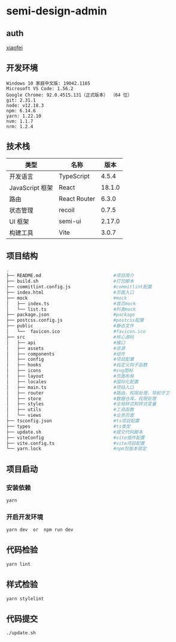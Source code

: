 # semi-design-admin

## auth

[xiaofei](https://gitee.com/l-x-f)

## 开发环境

```text
Windows 10 家庭中文版: 19042.1165
Microsoft VS Code: 1.56.2
Google Chrome: 92.0.4515.131（正式版本） （64 位）
git: 2.31.1
node: v12.18.3
npm: 6.14.6
yarn: 1.22.10
nvm: 1.1.7
nrm: 1.2.4
```

## 技术栈

| 类型            | 名称         | 版本   |
| --------------- | ------------ | ------ |
| 开发语言        | TypeScript   | 4.5.4  |
| JavaScript 框架 | React        | 18.1.0 |
| 路由            | React Router | 6.3.0  |
| 状态管理        | recoil       | 0.7.5  |
| UI 框架         | semi-ui      | 2.17.0 |
| 构建工具        | Vite         | 3.0.7  |

## 项目结构

```sh
.
├── README.md                           #项目简介
├── build.sh                            #打包脚本
├── commitlint.config.js                #commitlint配置
├── index.html                          #页面入口
├── mock                                #mock
│   ├── index.ts                        #首页mock
│   └── list.ts                         #列表mock
├── package.json                        #package
├── postcss.config.js                   #postcss配置
├── public                              #静态文件
│   └──  favicon.ico                    #favicon.ico
├── src                                 #核心源码
│   ├── api                             #接口
│   ├── assets                          #资源
│   ├── components                      #组件
│   ├── config                          #项目配置
│   ├── hooks                           #自定义钩子函数
│   ├── icons                           #svg图标
│   ├── layout                          #页面布局
│   ├── locales                         #国际化配置
│   ├── main.ts                         #项目入口
│   ├── router                          #路由，权限处理，导航守卫
│   ├── store                           #数据仓库，权限处理
│   ├── styles                          #全局样式和样式变量
│   ├── utils                           #工具函数
│   └── views                           #业务页面
├── tsconfig.json                       #ts项目配置
├── types                               #ts类型
├── update.sh                           #提交代码脚本
├── viteConfig                          #vite插件配置
├── vite.config.ts                      #vite项目配置
└── yarn.lock                           #npm包版本锁定
```

## 项目启动

### 安装依赖

```sh
yarn
```

### 开启开发环境

```sh
yarn dev  or  npm run dev
```

## 代码检验

```sh
yarn lint
```

## 样式检验

```sh
yarn stylelint
```

## 代码提交

```sh
./update.sh
```
